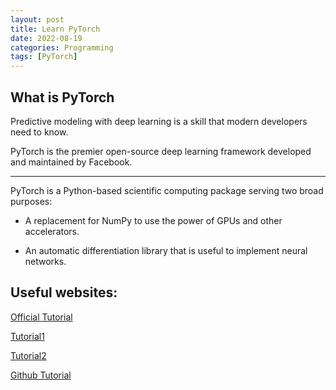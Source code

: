```yaml
---
layout: post
title: Learn PyTorch
date: 2022-08-19
categories: Programming
tags: [PyTorch]
---
```


## What is PyTorch

Predictive modeling with deep learning is a skill that modern developers need to know.

PyTorch is the premier open-source deep learning framework developed and maintained by Facebook.

------------------------------------------------
PyTorch is a Python-based scientific computing package serving two broad purposes:

- A replacement for NumPy to use the power of GPUs and other accelerators.

- An automatic differentiation library that is useful to implement neural networks.

## Useful websites:

[Official Tutorial](https://pytorch.org/tutorials/)

[Tutorial1](https://www.tutorialspoint.com/pytorch/index.htm)

[Tutorial2](https://machinelearningmastery.com/pytorch-tutorial-develop-deep-learning-models/)

[Github Tutorial](https://github.com/yunjey/pytorch-tutorial)